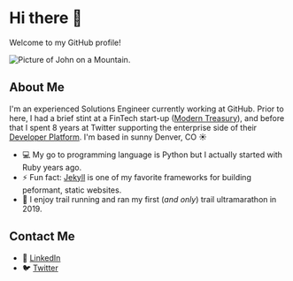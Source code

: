 # Hi there 👋
Welcome to my GitHub profile!

![Picture of John on a Mountain.](/assets/images/john-sanitas-view.jpg)

## About Me
I'm an experienced Solutions Engineer currently working at GitHub. Prior to here, I had a brief stint at a FinTech start-up ([Modern Treasury](https://www.moderntreasury.com/)), and before that I spent 8 years at Twitter supporting the enterprise side of their [Developer Platform](https://developer.x.com/en). I'm based in sunny Denver, CO ☀️

- :computer: My go to programming language is Python but I actually started with Ruby years ago.
- ⚡ Fun fact: [Jekyll](https://jekyllrb.com/) is one of my favorite frameworks for building peformant, static websites.
- 🏃 I enjoy trail running and ran my first (_and only_) trail ultramarathon in 2019.

## Contact Me
- 👔 [LinkedIn](https://www.linkedin.com/in/johntdemos/)
- 🐦 [Twitter](https://www.twitter.com/johnd)
